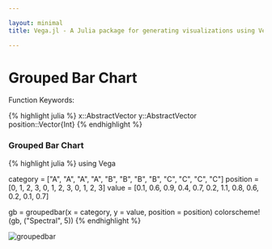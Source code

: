 ```yaml
---

layout: minimal
title: Vega.jl - A Julia package for generating visualizations using Vega

---
```


# Grouped Bar Chart

Function Keywords:

{% highlight julia %}
x::AbstractVector
y::AbstractVector
position::Vector{Int}
{% endhighlight %}

### Grouped Bar Chart

{% highlight julia %}
using Vega

category = ["A", "A", "A", "A", "B", "B", "B", "B", "C", "C", "C", "C"]
position = [0, 1, 2, 3, 0, 1, 2, 3, 0, 1, 2, 3]
value = [0.1, 0.6, 0.9, 0.4, 0.7, 0.2, 1.1, 0.8, 0.6, 0.2, 0.1, 0.7]

gb = groupedbar(x = category, y = value, position = position)
colorscheme!(gb, ("Spectral", 5))
{% endhighlight %}

<img src ="http://johnmyleswhite.github.io/Vega.jl/images/groupedbar.png" alt = "groupedbar">